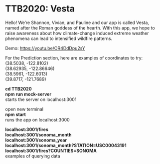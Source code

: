 # TTB2020: Vesta 

Hello! We’re Shannon, Vivian, and Pauline and our app is called Vesta, named after the Roman goddess of the hearth. With this app, we hope to raise awareness about how climate-change induced extreme weather phenomena can lead to intensified wildfire patterns.

Demo: https://youtu.be/OR4DdDpu2sY

For the Prediction section, here are examples of coordinates to try:\
(38.5038, -122.8102)\
(38.62935, -122.86646)\
(38.5961, -122.6013)\
(39.8717, -121.7689)

**cd TTB2020**\
**npm run mock-server**\
starts the server on localhost:3001

open new terminal\
**npm start**\
runs the app on localhost:3000

**localhost:3001/fires**\
**localhost:3001/sonoma_month**\
**localhost:3001/sonoma_year**\
**localhost:3001/sonoma_month?STATION=USC00043191**\
**localhost:3001/fires?COUNTIES=SONOMA**\
examples of querying data
